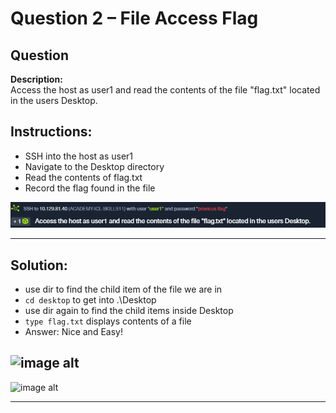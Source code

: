 # Question 2 – File Access Flag

## Question
**Description:**  
Access the host as user1 and read the contents of the file "flag.txt" located in the users Desktop.

## Instructions:
- SSH into the host as user1
- Navigate to the Desktop directory
- Read the contents of flag.txt
- Record the flag found in the file

![image alt](https://github.com/azrifadly/htb-intro-to-win-cmd-line/blob/50bb1cf9b8b4d9ae0a35d133ba3efddb8f8654d8/screenshots/question2-screenshot.png)

---
## Solution:
-  use dir to find the child item of the file we are in
-  `cd desktop` to get into .\Desktop
-  use dir again to find the child items inside Desktop
-  `type flag.txt` displays contents of a file
-  Answer: Nice and Easy!

![image alt]([https://github.com/azrifadly/htb-intro-to-win-cmd-line/blob/1152d77a5952def2f8dd171089697fdaf1611d03/screenshots/question1-solution.png](https://github.com/azrifadly/htb-intro-to-win-cmd-line/blob/4c6b73b7a45ae41c49abc4c8187e1515e4b98203/screenshots/question2-solution.png))
---
![image alt]([https://github.com/azrifadly/htb-intro-to-win-cmd-line/blob/1152d77a5952def2f8dd171089697fdaf1611d03/screenshots/question1-solution.png](https://github.com/azrifadly/htb-intro-to-win-cmd-line/blob/4c6b73b7a45ae41c49abc4c8187e1515e4b98203/screenshots/question2-solution1.png))

---

